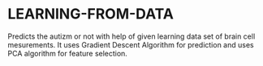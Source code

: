 # LEARNING-FROM-DATA
Predicts the autizm or not with help of given learning data set of brain cell mesurements.
It uses Gradient Descent Algorithm for prediction and uses PCA algorithm for feature selection.
